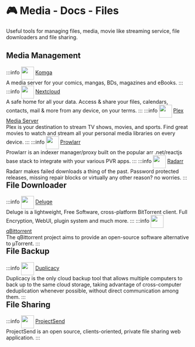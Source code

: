 # 🎮 Media - Docs - Files

Useful tools for managing files, media, movie like streaming service, file downloaders and file sharing.

## Media Management
:::info [<img src="/komga-icon.png" width="35" height="35" style="display:inline-block; vertical-align: middle;">](./services/komga) ‎ ‎ [Komga](./services/komga) <Badge type="tip" text="docker" style=" position: relative; float: right;" />
A media server for your comics, mangas, BDs, magazines and eBooks.
:::
:::info [<img src="/nextcloud-icon.png" width="35" height="35" style="display:inline-block; vertical-align: middle;">](./services/nextcloud) ‎ ‎ [Nextcloud](./services/nextcloud) <Badge type="tip" text="docker" style=" position: relative; float: right;" />
A safe home for all your data. Access & share your files, calendars, contacts, mail & more from any device, on your terms.
:::
:::info [<img src="/plex-icon.png" width="35" height="35" style="display:inline-block; vertical-align: middle;">](./services/plex-media-server) ‎ ‎ [Plex Media Server](./services/plex-media-server) <Badge type="tip" text="docker" style=" position: relative; float: right;" />
Plex is your destination to stream TV shows, movies, and sports. Find great movies to watch and stream all your personal media libraries on every device.
:::
:::info [<img src="/prowlarr-icon.png" width="35" height="35" style="display:inline-block; vertical-align: middle;">](./services/prowlarr) ‎ ‎ [Prowlarr](./services/prowlarr) <Badge type="tip" text="docker" style=" position: relative; float: right;" />
Prowlarr is an indexer manager/proxy built on the popular arr .net/reactjs base stack to integrate with your various PVR apps.
:::
:::info [<img src="/radarr-icon.png" width="35" height="35" style="display:inline-block; vertical-align: middle;">](./services/radarr) ‎ ‎ [Radarr](./services/radarr) <Badge type="tip" text="docker" style=" position: relative; float: right;" />
Radarr makes failed downloads a thing of the past. Password protected releases, missing repair blocks or virtually any other reason? no worries.
:::

## File Downloader
:::info [<img src="/deluge-icon.png" width="35" height="35" style="display:inline-block; vertical-align: middle;">](./services/deluge) ‎ ‎ [Deluge](./services/deluge) <Badge type="tip" text="docker" style=" position: relative; float: right;" />
Deluge is a lightweight, Free Software, cross-platform BitTorrent client. Full Encryption, WebUI, plugin system and much more.
:::
:::info [<img src="/qbittorrent-icon.png" width="35" height="35" style="display:inline-block; vertical-align: middle;">](./services/qbittorrent) ‎ ‎ [qBittorrent](./services/qbittorrent) <Badge type="tip" text="docker" style=" position: relative; float: right;" />
The qBittorrent project aims to provide an open-source software alternative to µTorrent.
:::

## File Backup
:::info [<img src="/duplicacy-icon.png" width="35" height="35" style="display:inline-block; vertical-align: middle;">](./services/duplicacy) ‎ ‎ [Duplicacy](./services/duplicacy) <Badge type="tip" text="docker" style=" position: relative; float: right;" />
Duplicacy is the only cloud backup tool that allows multiple computers to back up to the same cloud storage, taking advantage of cross-computer deduplication whenever possible, without direct communication among them.
:::

## File Sharing
:::info [<img src="/projectsend-icon.png" width="35" height="35" style="display:inline-block; vertical-align: middle;">](./services/projectsend) ‎ ‎ [ProjectSend](./services/projectsend) <Badge type="tip" text="docker" style=" position: relative; float: right;" />
ProjectSend is an open source, clients-oriented, private file sharing web application.
:::